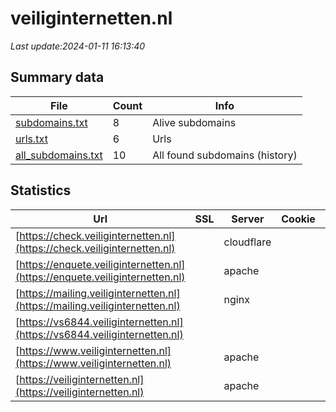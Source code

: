 # veiliginternetten.nl
*Last update:2024-01-11 16:13:40*
## Summary data
| File       | Count | Info |
|------------|-------|------|
|[subdomains.txt](/data/veiliginternetten/subdomains.txt)|8|Alive subdomains|
|[urls.txt](/data/veiliginternetten/urls.txt)|6|Urls|
|[all_subdomains.txt](/data/veiliginternetten/all_subdomains.txt)|10|All found subdomains (history)|
## Statistics
| Url | SSL | Server | Cookie | HSTS | CSP | XFO | XXP | RP | Tech |
|------------|-------|------|------|------|------|------|------|------|------|
|[https://check.veiliginternetten.nl](https://check.veiliginternetten.nl)| |cloudflare| |:white_check_mark: | | |:white_check_mark: | | |:white_check_mark: | |Cloudflare HSTS HTTP...| |
|[https://enquete.veiliginternetten.nl](https://enquete.veiliginternetten.nl)| |apache| |:white_check_mark: | | |:white_check_mark: | | |:white_check_mark: | |Amazon CloudFront Am...| |
|[https://mailing.veiliginternetten.nl](https://mailing.veiliginternetten.nl)| |nginx| | | | | |:white_check_mark: | |Nginx| |
|[https://vs6844.veiliginternetten.nl](https://vs6844.veiliginternetten.nl)| | | | | | | |:white_check_mark: | |Apache HTTP Server H...| |
|[https://www.veiliginternetten.nl](https://www.veiliginternetten.nl)| |apache| |:white_check_mark: | | |:white_check_mark: | | |:white_check_mark: | |Apache HTTP Server H...| |
|[https://veiliginternetten.nl](https://veiliginternetten.nl)| |apache| |:white_check_mark: | | |:white_check_mark: | | |:white_check_mark: | |Apache HTTP Server B...| |
